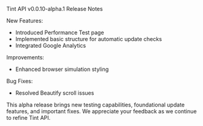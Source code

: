 Tint API v0.0.10-alpha.1 Release Notes

New Features:
- Introduced Performance Test page
- Implemented basic structure for automatic update checks
- Integrated Google Analytics

Improvements:
- Enhanced browser simulation styling

Bug Fixes:
- Resolved Beautify scroll issues

This alpha release brings new testing capabilities, foundational update features, and important fixes. We appreciate your feedback as we continue to refine Tint API.